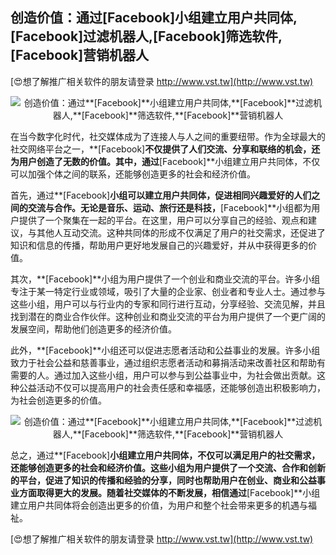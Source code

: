 ## **创造价值：通过**[Facebook]**小组建立用户共同体,**[Facebook]**过滤机器人,**[Facebook]**筛选软件,**[Facebook]**营销机器人**

[😍想了解推广相关软件的朋友请登录 http://www.vst.tw](http://www.vst.tw)

 <center><img src="https://vst.tw/MP4/tuiguang/png/8.png" alt="创造价值：通过**[Facebook]**小组建立用户共同体,**[Facebook]**过滤机器人,**[Facebook]**筛选软件,**[Facebook]**营销机器人"></center>

在当今数字化时代，社交媒体成为了连接人与人之间的重要纽带。作为全球最大的社交网络平台之一，**[Facebook]**不仅提供了人们交流、分享和联络的机会，还为用户创造了无数的价值。其中，通过**[Facebook]**小组建立用户共同体，不仅可以加强个体之间的联系，还能够创造更多的社会和经济价值。

首先，通过**[Facebook]**小组可以建立用户共同体，促进相同兴趣爱好的人们之间的交流与合作。无论是音乐、运动、旅行还是科技，**[Facebook]**小组都为用户提供了一个聚集在一起的平台。在这里，用户可以分享自己的经验、观点和建议，与其他人互动交流。这种共同体的形成不仅满足了用户的社交需求，还促进了知识和信息的传播，帮助用户更好地发展自己的兴趣爱好，并从中获得更多的价值。

其次，**[Facebook]**小组为用户提供了一个创业和商业交流的平台。许多小组专注于某一特定行业或领域，吸引了大量的企业家、创业者和专业人士。通过参与这些小组，用户可以与行业内的专家和同行进行互动，分享经验、交流见解，并且找到潜在的商业合作伙伴。这种创业和商业交流的平台为用户提供了一个更广阔的发展空间，帮助他们创造更多的经济价值。

此外，**[Facebook]**小组还可以促进志愿者活动和公益事业的发展。许多小组致力于社会公益和慈善事业，通过组织志愿者活动和募捐活动来改善社区和帮助有需要的人。通过加入这些小组，用户可以参与到公益事业中，为社会做出贡献。这种公益活动不仅可以提高用户的社会责任感和幸福感，还能够创造出积极影响力，为社会创造更多的价值。

 <center><img src="https://vst.tw/MP4/tuiguang/png/4.png" alt="创造价值：通过**[Facebook]**小组建立用户共同体,**[Facebook]**过滤机器人,**[Facebook]**筛选软件,**[Facebook]**营销机器人"></center>

总之，通过**[Facebook]**小组建立用户共同体，不仅可以满足用户的社交需求，还能够创造更多的社会和经济价值。这些小组为用户提供了一个交流、合作和创新的平台，促进了知识的传播和经验的分享，同时也帮助用户在创业、商业和公益事业方面取得更大的发展。随着社交媒体的不断发展，相信通过**[Facebook]**小组建立用户共同体将会创造出更多的价值，为用户和整个社会带来更多的机遇与福祉。

[😍想了解推广相关软件的朋友请登录 http://www.vst.tw](http://www.vst.tw)



